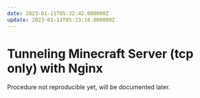 ```yaml
---
date: 2023-01-11T05:32:42.000000Z
update: 2023-01-11T05:33:14.000000Z
---
```

# Tunneling Minecraft Server (tcp only) with Nginx

Procedure not reproducible yet, will be documented later.